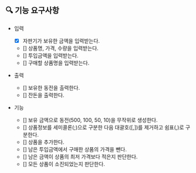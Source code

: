 ## 🔍 기능 요구사항

- 입력
  - [x] 자판기가 보유한 금액을 입력받는다.
  - [] 상품명, 가격, 수량을 입력받는다.
  - [] 투입금액을 입력받는다.
  - [] 구매할 상품명을 입력받는다.
  

- 출력
  - [] 보유한 동전을 출력한다.
  - [] 잔돈을 출력한다.
  

- 기능
  - [] 보유 금액으로 동전(500, 100, 50, 10)을 무작위로 생성한다.
  - [] 상품정보를 세미콜론(;)으로 구분한 다음 대괄호([,])를 제거하고 쉼표(,)로 구분한다.
  - [] 상품을 추가한다.
  - [] 남은 투입금액에서 구매한 상품의 가격을 뺀다.
  - [] 남은 금액이 상품의 최저 가격보다 적은지 판단한다.
  - [] 모든 상품이 소진되었는지 판단한다.